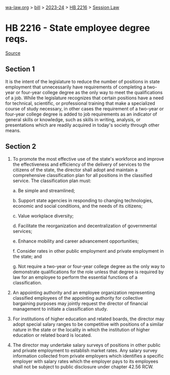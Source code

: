 [wa-law.org](/) > [bill](/bill/) > [2023-24](/bill/2023-24/) > [HB 2216](/bill/2023-24/hb/2216/) > [Session Law](/bill/2023-24/hb/2216/S.SL/)

# HB 2216 - State employee degree reqs.

[Source](http://lawfilesext.leg.wa.gov/biennium/2023-24/Pdf/Bills/Session%20Laws/House/2216-S.SL.pdf)

## Section 1
It is the intent of the legislature to reduce the number of positions in state employment that unnecessarily have requirements of completing a two-year or four-year college degree as the only way to meet the qualifications of a job. While the legislature recognizes that certain positions have a need for technical, scientific, or professional training that make a specialized course of study necessary, in other cases the requirement of a two-year or four-year college degree is added to job requirements as an indicator of general skills or knowledge, such as skills in writing, analysis, or presentations which are readily acquired in today's society through other means.

## Section 2
1. To promote the most effective use of the state's workforce and improve the effectiveness and efficiency of the delivery of services to the citizens of the state, the director shall adopt and maintain a comprehensive classification plan for all positions in the classified service. The classification plan must:

    a. Be simple and streamlined;

    b. Support state agencies in responding to changing technologies, economic and social conditions, and the needs of its citizens;

    c. Value workplace diversity;

    d. Facilitate the reorganization and decentralization of governmental services;

    e. Enhance mobility and career advancement opportunities;

    f. Consider rates in other public employment and private employment in the state; and

    g. Not require a two-year or four-year college degree as the only way to demonstrate qualifications for the role unless that degree is required by law for an employee to perform the essential functions of a classification.

2. An appointing authority and an employee organization representing classified employees of the appointing authority for collective bargaining purposes may jointly request the director of financial management to initiate a classification study.

3. For institutions of higher education and related boards, the director may adopt special salary ranges to be competitive with positions of a similar nature in the state or the locality in which the institution of higher education or related board is located.

4. The director may undertake salary surveys of positions in other public and private employment to establish market rates. Any salary survey information collected from private employers which identifies a specific employer with salary rates which the employer pays to its employees shall not be subject to public disclosure under chapter 42.56 RCW.
